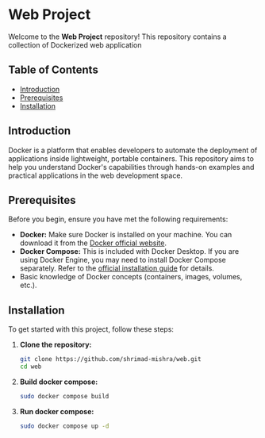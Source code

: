 # Web Project

Welcome to the **Web Project** repository! This repository contains a collection of Dockerized web application

## Table of Contents

- [Introduction](#introduction)
- [Prerequisites](#prerequisites)
- [Installation](#installation)

## Introduction

Docker is a platform that enables developers to automate the deployment of applications inside lightweight, portable containers. This repository aims to help you understand Docker's capabilities through hands-on examples and practical applications in the web development space.

## Prerequisites

Before you begin, ensure you have met the following requirements:

- **Docker:** Make sure Docker is installed on your machine. You can download it from the [Docker official website](https://www.docker.com/get-started).
- **Docker Compose:** This is included with Docker Desktop. If you are using Docker Engine, you may need to install Docker Compose separately. Refer to the [official installation guide](https://docs.docker.com/compose/install/) for details.
- Basic knowledge of Docker concepts (containers, images, volumes, etc.).

## Installation

To get started with this project, follow these steps:

1. **Clone the repository:**

   ```bash
   git clone https://github.com/shrimad-mishra/web.git
   cd web
2. **Build docker compose:**
    ```bash
    sudo docker compose build
3. **Run docker compose:**
    ```bash
    sudo docker compose up -d
